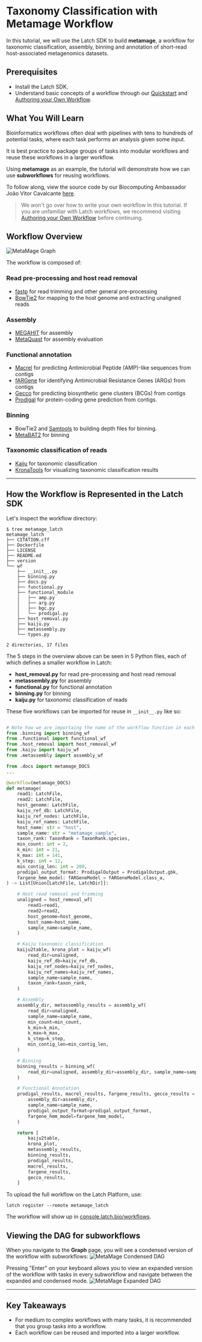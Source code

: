 # Taxonomy Classification with Metamage Workflow

In this tutorial, we will use the Latch SDK to build **metamage**, a workflow for taxonomic classification, assembly, binning and annotation of short-read host-associated metagenomics datasets.

## Prerequisites

* Install the Latch SDK.
* Understand basic concepts of a workflow through our [Quickstart](../getting_started/quick_start.md) and [Authoring your Own Workflow](../getting_started/authoring_your_workflow.md).

## What You Will Learn

Bioinformatics workflows often deal with pipelines with tens to hundreds of potential tasks, where each task performs an analysis given some input.

It is best practice to package groups of tasks into modular workflows and reuse these workflows in a larger workflow.

Using **metamage** as an example, the tutorial will demonstrate how we can use **subworkflows** for reusing workflows.

To follow along, view the source code by our Biocomputing Ambassador João Vitor Cavalcante [here](https://github.com/jvfe/metamage_latch).

> We won't go over how to write your own workflow in this tutorial. If you are unfamiliar with Latch workflows, we recommend visiting [Authoring your Own Workflow](../getting_started/authoring_your_workflow.md) before continuing.

## Workflow Overview

![MetaMage Graph](https://i.imgur.com/Fo464EY.png)

The workflow is composed of:

### Read pre-processing and host read removal

* [fastp](https://github.com/OpenGene/fastp) for read trimming and other general pre-processing
* [BowTie2](https://github.com/BenLangmead/bowtie2) for mapping to the host genome and extracting unaligned reads

### Assembly

* [MEGAHIT](https://github.com/voutcn/megahit) for assembly
* [MetaQuast](https://github.com/ablab/quast) for assembly evaluation

### Functional annotation

* [Macrel](https://github.com/BigDataBiology/macrel) for predicting Antimicrobial Peptide
    (AMP)-like sequences from contigs
* [fARGene](https://github.com/fannyhb/fargene) for identifying Antimicrobial Resistance Genes
    (ARGs) from contigs
* [Gecco](https://github.com/zellerlab/GECCO) for predicting biosynthetic gene clusters
    (BCGs) from contigs
* [Prodigal](https://github.com/hyattpd/Prodigal) for protein-coding
    gene prediction from contigs.

### Binning

* BowTie2 and [Samtools](https://github.com/samtools/samtools) to
    building depth files for binning.
* [MetaBAT2](https://bitbucket.org/berkeleylab/metabat/src/master/) for
    binning

### Taxonomic classification of reads

* [Kaiju](https://github.com/bioinformatics-centre/kaiju) for
    taxonomic classification
* [KronaTools](https://github.com/marbl/Krona/wiki/KronaTools) for
    visualizing taxonomic classification results

---

## How the Workflow is Represented in the Latch SDK

Let's inspect the workflow directory:

```console
$ tree metamage_latch
metamage_latch
├── CITATION.cff
├── Dockerfile
├── LICENSE
├── README.md
├── version
└── wf
    ├── __init__.py
    ├── binning.py
    ├── docs.py
    ├── functional.py
    ├── functional_module
    │   ├── amp.py
    │   ├── arg.py
    │   ├── bgc.py
    │   └── prodigal.py
    ├── host_removal.py
    ├── kaiju.py
    ├── metassembly.py
    └── types.py

2 directories, 17 files
```

The 5 steps in the overview above can be seen in 5 Python files, each of which defines a smaller workflow in Latch:

* **host_removal.py** for read pre-processing and host read removal
* **metassembly.py** for assembly
* **functional.py** for functional annotation
* **binning.py** for binning
* **kaiju.py** for taxonomic classification of reads

These five workflows can be imported for reuse in `__init__.py` like so:

```python

# Note how we are importaing the name of the workflow function in each Python file
from .binning import binning_wf
from .functional import functional_wf
from .host_removal import host_removal_wf
from .kaiju import kaiju_wf
from .metassembly import assembly_wf

from .docs import metamage_DOCS
...

@workflow(metamage_DOCS)
def metamage(
    read1: LatchFile,
    read2: LatchFile,
    host_genome: LatchFile,
    kaiju_ref_db: LatchFile,
    kaiju_ref_nodes: LatchFile,
    kaiju_ref_names: LatchFile,
    host_name: str = "host",
    sample_name: str = "metamage_sample",
    taxon_rank: TaxonRank = TaxonRank.species,
    min_count: int = 2,
    k_min: int = 21,
    k_max: int = 141,
    k_step: int = 12,
    min_contig_len: int = 200,
    prodigal_output_format: ProdigalOutput = ProdigalOutput.gbk,
    fargene_hmm_model: fARGeneModel = fARGeneModel.class_a,
) -> List[Union[LatchFile, LatchDir]]:

    # Host read removal and trimming
    unaligned = host_removal_wf(
        read1=read1,
        read2=read2,
        host_genome=host_genome,
        host_name=host_name,
        sample_name=sample_name,
    )

    # Kaiju taxonomic classification
    kaiju2table, krona_plot = kaiju_wf(
        read_dir=unaligned,
        kaiju_ref_db=kaiju_ref_db,
        kaiju_ref_nodes=kaiju_ref_nodes,
        kaiju_ref_names=kaiju_ref_names,
        sample_name=sample_name,
        taxon_rank=taxon_rank,
    )

    # Assembly
    assembly_dir, metassembly_results = assembly_wf(
        read_dir=unaligned,
        sample_name=sample_name,
        min_count=min_count,
        k_min=k_min,
        k_max=k_max,
        k_step=k_step,
        min_contig_len=min_contig_len,
    )

    # Binning
    binning_results = binning_wf(
        read_dir=unaligned, assembly_dir=assembly_dir, sample_name=sample_name
    )

    # Functional Annotation
    prodigal_results, macrel_results, fargene_results, gecco_results = functional_wf(
        assembly_dir=assembly_dir,
        sample_name=sample_name,
        prodigal_output_format=prodigal_output_format,
        fargene_hmm_model=fargene_hmm_model,
    )

    return [
        kaiju2table,
        krona_plot,
        metassembly_results,
        binning_results,
        prodigal_results,
        macrel_results,
        fargene_results,
        gecco_results,
    ]
```

To upload the full workflow on the Latch Platform, use:

```console
latch register --remote metamage_latch
```

The workflow will show up in [console.latch.bio/workflows](https://console.latch.bio/workflows).

## Viewing the DAG for subworkflows

When you navigate to the **Graph** page, you will see a condensed version of the workflow with subworkflows:
![MetaMage Condensed DAG](../assets/metamage-dag.png)

Pressing "Enter" on your keyboard allows you to view an expanded version of the workflow with tasks in every subworkflow and navigate between the expanded and condensed mode.
![MetaMage Expanded DAG](../assets/expanded-metamage-dag.png)

---

## Key Takeaways

* For medium to complex workflows with many tasks, it is recommended that you group tasks into a workflow.
* Each workflow can be reused and imported into a larger workflow.
